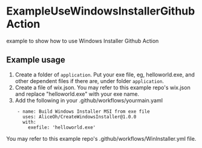 # ExampleUseWindowsInstallerGithubAction
 example to show how to use Windows Installer Github Action

## Example usage

1. Create a folder of `application`. Put your exe file, eg, helloworld.exe, and other dependent files if there are, under folder `application`.
2. Create a file of wix.json. You may refer to this example repo's wix.json and replace "helloworld.exe" with your exe name.
3. Add the following in your .github/workflows/yourmain.yaml
```
    - name: Build Windows Installer MSI from exe file
      uses: AliceOh/CreateWindowsInstaller@1.0.0
      with:
        exefile: 'helloworld.exe'
```
You may refer to this example repo's .github/workflows/WinInstaller.yml file.

